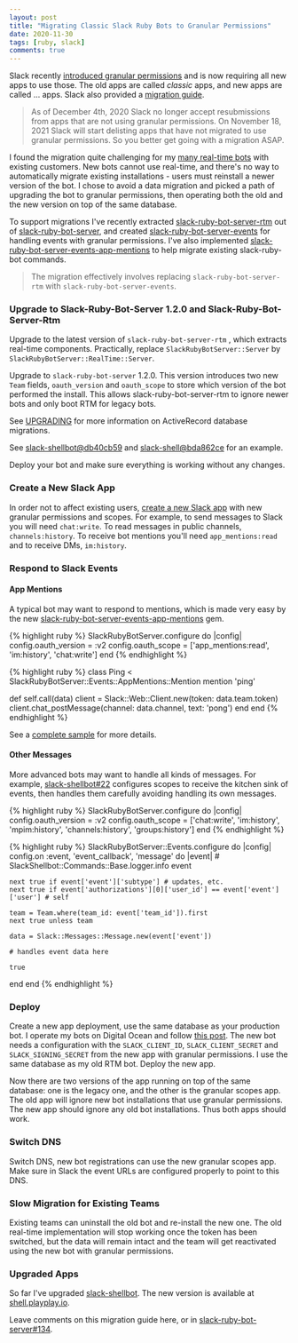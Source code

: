 ```yaml
---
layout: post
title: "Migrating Classic Slack Ruby Bots to Granular Permissions"
date: 2020-11-30
tags: [ruby, slack]
comments: true
---
```

Slack recently [introduced granular permissions](https://medium.com/slack-developer-blog/more-precision-less-restrictions-a3550006f9c3) and is now requiring all new apps to use those. The old apps are called _classic_ apps, and new apps are called ... apps. Slack also provided a [migration guide](https://api.slack.com/authentication/migration).

> As of December 4th, 2020 Slack no longer accept resubmissions from apps that are not using granular permissions. On November 18, 2021 Slack will start delisting apps that have not migrated to use granular permissions. So you better get going with a migration ASAP.

I found the migration quite challenging for my [many real-time bots](https://www.vestris.com) with existing customers. New bots cannot use real-time, and there's no way to automatically migrate existing installations - users must reinstall a newer version of the bot. I chose to avoid a data migration and picked a path of upgrading the bot to granular permissions, then operating both the old and the new version on top of the same database.

To support migrations I've recently extracted [slack-ruby-bot-server-rtm](https://github.com/slack-ruby/slack-ruby-bot-server-rtm) out of [slack-ruby-bot-server](https://github.com/slack-ruby/slack-ruby-bot-server), and created [slack-ruby-bot-server-events](https://github.com/slack-ruby/slack-ruby-bot-server-events) for handling events with granular permissions. I've also implemented [slack-ruby-bot-server-events-app-mentions](https://github.com/slack-ruby/slack-ruby-bot-server-events-app-mentions) to help migrate existing slack-ruby-bot commands.

> The migration effectively involves replacing `slack-ruby-bot-server-rtm` with `slack-ruby-bot-server-events`.

### Upgrade to Slack-Ruby-Bot-Server 1.2.0 and Slack-Ruby-Bot-Server-Rtm

Upgrade to the latest version of `slack-ruby-bot-server-rtm` , which extracts real-time components. Practically, replace `SlackRubyBotServer::Server` by `SlackRubyBotServer::RealTime::Server`.

Upgrade to `slack-ruby-bot-server` 1.2.0. This version introduces two new `Team` fields, `oauth_version` and `oauth_scope` to store which version of the bot performed the install. This allows slack-ruby-bot-server-rtm to ignore newer bots and only boot RTM for legacy bots.

See [UPGRADING](https://github.com/slack-ruby/slack-ruby-bot-server/blob/master/UPGRADING.md#upgrading-to--120) for more information on ActiveRecord database migrations.

See [slack-shellbot@db40cb59](https://github.com/slack-ruby/slack-shellbot/commit/db40cb592a3416ce1bd04bb04dd5828c33adc6d7) and [slack-shell@bda862ce](https://github.com/slack-ruby/slack-shellbot/commit/bda862ced477d57d720f885703435b1eb3819f0e) for an example.

Deploy your bot and make sure everything is working without any changes.

### Create a New Slack App

In order not to affect existing users, [create a new Slack app](https://api.slack.com/apps) with new granular permissions and scopes. For example, to send messages to Slack you will need `chat:write`. To read messages in public channels, `channels:history`. To receive bot mentions you'll need `app_mentions:read` and to receive DMs, `im:history`.

### Respond to Slack Events

#### App Mentions

A typical bot may want to respond to mentions, which is made very easy by the new [slack-ruby-bot-server-events-app-mentions](https://github.com/slack-ruby/slack-ruby-bot-server-events-app-mentions) gem.

{% highlight ruby %}
SlackRubyBotServer.configure do |config|
  config.oauth_version = :v2
  config.oauth_scope = ['app_mentions:read', 'im:history', 'chat:write']
end
{% endhighlight %}

{% highlight ruby %}
class Ping < SlackRubyBotServer::Events::AppMentions::Mention
  mention 'ping'

  def self.call(data)
    client = Slack::Web::Client.new(token: data.team.token)
    client.chat_postMessage(channel: data.channel, text: 'pong')
  end
end
{% endhighlight %}

See a [complete sample](https://github.com/slack-ruby/slack-ruby-bot-server-events-app-mentions-sample) for more details.

#### Other Messages

More advanced bots may want to handle all kinds of messages. For example, [slack-shellbot#22](https://github.com/slack-ruby/slack-shellbot/pull/22) configures scopes to receive the kitchen sink of events, then handles them carefully avoiding handling its own messages.

{% highlight ruby %}
SlackRubyBotServer.configure do |config|
  config.oauth_version = :v2
  config.oauth_scope = ['chat:write', 'im:history', 'mpim:history', 'channels:history', 'groups:history']
end
{% endhighlight %}

{% highlight ruby %}
SlackRubyBotServer::Events.configure do |config|
  config.on :event, 'event_callback', 'message' do |event|
    # SlackShellbot::Commands::Base.logger.info event

    next true if event['event']['subtype'] # updates, etc.
    next true if event['authorizations'][0]['user_id'] == event['event']['user'] # self

    team = Team.where(team_id: event['team_id']).first
    next true unless team

    data = Slack::Messages::Message.new(event['event'])

    # handles event data here

    true
  end
end
{% endhighlight %}

### Deploy

Create a new app deployment, use the same database as your production bot. I operate my bots on Digital Ocean and follow [this post](/2016/02/08/running-slack-bots-on-digital-ocean-with-dokku.html). The new bot needs a configuration with the `SLACK_CLIENT_ID`, `SLACK_CLIENT_SECRET` and `SLACK_SIGNING_SECRET` from the new app with granular permissions. I use the same database as my old RTM bot. Deploy the new app.

Now there are two versions of the app running on top of the same database: one is the legacy one, and the other is the granular scopes app. The old app will ignore new bot installations that use granular permissions. The new app should ignore any old bot installations. Thus both apps should work.

### Switch DNS

Switch DNS, new bot registrations can use the new granular scopes app. Make sure in Slack the event URLs are configured properly to point to this DNS.

### Slow Migration for Existing Teams

Existing teams can uninstall the old bot and re-install the new one. The old real-time implementation will stop working once the token has been switched, but the data will remain intact and the team will get reactivated using the new bot with granular permissions.

### Upgraded Apps

So far I've upgraded [slack-shellbot](https://github.com/slack-ruby/slack-shellbot). The new version is available at [shell.playplay.io](https://shell.playplay.io).

Leave comments on this migration guide here, or in [slack-ruby-bot-server#134](https://github.com/slack-ruby/slack-ruby-bot-server/issues/134).
